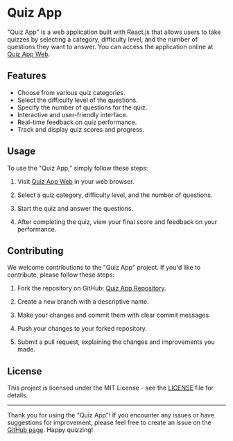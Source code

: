 # Quiz App

"Quiz App" is a web application built with React.js that allows users to take quizzes by selecting a category, difficulty level, and the number of questions they want to answer. You can access the application online at [Quiz App Web](https://nasro-quiz-app.netlify.app/).

## Features

- Choose from various quiz categories.
- Select the difficulty level of the questions.
- Specify the number of questions for the quiz.
- Interactive and user-friendly interface.
- Real-time feedback on quiz performance.
- Track and display quiz scores and progress.

## Usage

To use the "Quiz App," simply follow these steps:

1. Visit [Quiz App Web](https://nasro-quiz-app.netlify.app/) in your web browser.

2. Select a quiz category, difficulty level, and the number of questions.

3. Start the quiz and answer the questions.

4. After completing the quiz, view your final score and feedback on your performance.

## Contributing

We welcome contributions to the "Quiz App" project. If you'd like to contribute, please follow these steps:

1. Fork the repository on GitHub: [Quiz App Repository](https://github.com/nasreddine19/Quiz-app).

2. Create a new branch with a descriptive name.

3. Make your changes and commit them with clear commit messages.

4. Push your changes to your forked repository.

5. Submit a pull request, explaining the changes and improvements you made.

## License

This project is licensed under the MIT License - see the [LICENSE](LICENSE) file for details.

---

Thank you for using the "Quiz App"! If you encounter any issues or have suggestions for improvement, please feel free to create an issue on the [GitHub page](https://github.com/nasreddine19/Quiz-app). Happy quizzing!